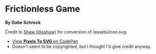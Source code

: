 # Frictionless Game
**By Gabe Schrock**

Credit to [Shaw (@sshaw)](https://codepen.io/shshaw) for conversion of /assets/icon.svg:
 - [View **Pixels To SVG** on CodePen](https://codepen.io/shshaw/full/XbxvNj)
 - Doesn't seem to be copyrighted, but I thought I'd give credit anyway.
